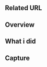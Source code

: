 ## Related URL

<!--
the relevant ticket or issue link.

e.g.
- GitHub Issues URL
- JIRA ticket URL (For SmartHR internal developers)
-->

## Overview

<!--
Summary of this change.

e.g.
- Why are you making this change
- What is the problem
- How this solves
-->

## What i did

<!--
What kind of changes were made specifically.

e.g.
- Description of changes from a technical point of view
-->

## Capture

<!--
Please attach a capture if it looks different.
-->

